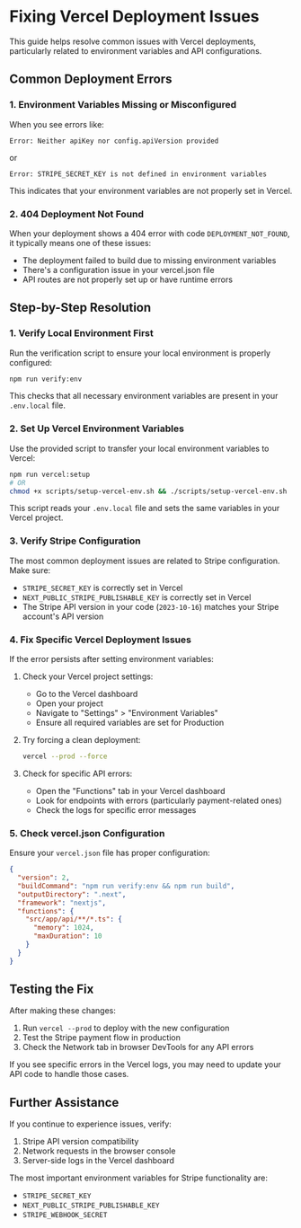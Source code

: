 # Fixing Vercel Deployment Issues

This guide helps resolve common issues with Vercel deployments, particularly related to environment variables and API configurations.

## Common Deployment Errors

### 1. Environment Variables Missing or Misconfigured

When you see errors like:

```
Error: Neither apiKey nor config.apiVersion provided
```

or

```
Error: STRIPE_SECRET_KEY is not defined in environment variables
```

This indicates that your environment variables are not properly set in Vercel.

### 2. 404 Deployment Not Found

When your deployment shows a 404 error with code `DEPLOYMENT_NOT_FOUND`, it typically means one of these issues:

- The deployment failed to build due to missing environment variables
- There's a configuration issue in your vercel.json file
- API routes are not properly set up or have runtime errors

## Step-by-Step Resolution

### 1. Verify Local Environment First

Run the verification script to ensure your local environment is properly configured:

```bash
npm run verify:env
```

This checks that all necessary environment variables are present in your `.env.local` file.

### 2. Set Up Vercel Environment Variables

Use the provided script to transfer your local environment variables to Vercel:

```bash
npm run vercel:setup
# OR
chmod +x scripts/setup-vercel-env.sh && ./scripts/setup-vercel-env.sh
```

This script reads your `.env.local` file and sets the same variables in your Vercel project.

### 3. Verify Stripe Configuration

The most common deployment issues are related to Stripe configuration. Make sure:

- `STRIPE_SECRET_KEY` is correctly set in Vercel
- `NEXT_PUBLIC_STRIPE_PUBLISHABLE_KEY` is correctly set in Vercel
- The Stripe API version in your code (`2023-10-16`) matches your Stripe account's API version

### 4. Fix Specific Vercel Deployment Issues

If the error persists after setting environment variables:

1. Check your Vercel project settings:
   - Go to the Vercel dashboard
   - Open your project
   - Navigate to "Settings" > "Environment Variables"
   - Ensure all required variables are set for Production

2. Try forcing a clean deployment:
   ```bash
   vercel --prod --force
   ```

3. Check for specific API errors:
   - Open the "Functions" tab in your Vercel dashboard
   - Look for endpoints with errors (particularly payment-related ones)
   - Check the logs for specific error messages

### 5. Check vercel.json Configuration

Ensure your `vercel.json` file has proper configuration:

```json
{
  "version": 2,
  "buildCommand": "npm run verify:env && npm run build",
  "outputDirectory": ".next",
  "framework": "nextjs",
  "functions": {
    "src/app/api/**/*.ts": {
      "memory": 1024,
      "maxDuration": 10
    }
  }
}
```

## Testing the Fix

After making these changes:

1. Run `vercel --prod` to deploy with the new configuration
2. Test the Stripe payment flow in production
3. Check the Network tab in browser DevTools for any API errors

If you see specific errors in the Vercel logs, you may need to update your API code to handle those cases.

## Further Assistance

If you continue to experience issues, verify:

1. Stripe API version compatibility
2. Network requests in the browser console
3. Server-side logs in the Vercel dashboard

The most important environment variables for Stripe functionality are:
- `STRIPE_SECRET_KEY`
- `NEXT_PUBLIC_STRIPE_PUBLISHABLE_KEY` 
- `STRIPE_WEBHOOK_SECRET`
